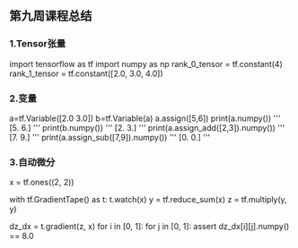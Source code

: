 ## 第九周课程总结
### 1.Tensor张量
import tensorflow as tf
import numpy as np
rank_0_tensor = tf.constant(4)
rank_1_tensor = tf.constant([2.0, 3.0, 4.0])

### 2.变量
a=tf.Variable([2.0 3.0])
b=tf.Variable(a)
a.assign([5,6])
print(a.numpy())
'''
[5. 6.]
'''
print(b.numpy())
'''
[2. 3.]
'''
print(a.assign_add([2,3]).numpy())
'''
[7. 9.]
'''
print(a.assign_sub([7,9]).numpy())
'''
[0. 0.]
'''

### 3.自动微分
x = tf.ones((2, 2))

with tf.GradientTape() as t:
  t.watch(x)
  y = tf.reduce_sum(x)
  z = tf.multiply(y, y)

dz_dx = t.gradient(z, x)
for i in [0, 1]:
  for j in [0, 1]:
    assert dz_dx[i][j].numpy() == 8.0